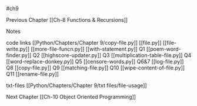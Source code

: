 #ch9

Previous Chapter
[[Ch-8 Functions & Recursions]]

Notes


code links
[[Python/Chapters/Chapter 9/copy-file.py]]
[[file.py]]
[[file-write.py]]
[[more-file-funcn.py]]
[[with-statement.py]]
Q1     [[poem-word-finder.py]]
Q2     [[highscore-updater.py]]
Q3     [[multiplication-table-file.py]]
Q4     [[word-replace-donkey.py]]
Q5     [[censore-words.py]]
Q6&7   [[log-file.py]]
Q8     [[copy-file.py]]
Q9     [[matching-file.py]]
Q10    [[wipe-content-of-file.py]]
Q11    [[rename-file.py]]

txt-files
[[Python/Chapters/Chapter 9/txt files/file-usage]]



Next Chapter
[[Ch-10 Object Oriented Programming]]
